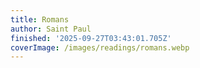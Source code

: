 ```yaml
---
title: Romans
author: Saint Paul
finished: '2025-09-27T03:43:01.705Z'
coverImage: /images/readings/romans.webp
---
```


